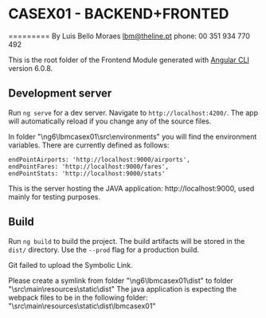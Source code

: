 

# CASEX01 - BACKEND+FRONTED
=========
By Luis Bello Moraes
lbm@theline.pt
phone: 00 351 934 770 492


This is the root folder of the Frontend Module generated with [Angular CLI](https://github.com/angular/angular-cli) version 6.0.8.

## Development server

Run `ng serve` for a dev server. Navigate to `http://localhost:4200/`. The app will automatically reload if you change any of the source files.

In folder "\ng6\lbmcasex01\src\environments" you will find the environment variables. There are currently defined as follows:

    endPointAirports: 'http://localhost:9000/airports',
    endPointFares: 'http://localhost:9000/fares',
    endPointStats: 'http://localhost:9000/stats'

This is the server hosting the JAVA application: http://localhost:9000, used mainly for testing purposes.


## Build

Run `ng build` to build the project. The build artifacts will be stored in the `dist/` directory. Use the `--prod` flag for a production build.

Git failed to upload the Symbolic Link.

Please create a symlink  from folder "\ng6\lbmcasex01\dist" to folder "\src\main\resources\static\dist"
The java application is expecting the webpack files to be in the following folder: "\src\main\resources\static\dist\lbmcasex01"